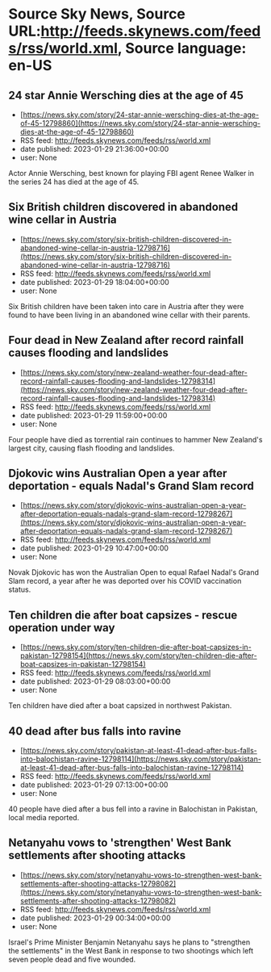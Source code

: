 # Source Sky News, Source URL:http://feeds.skynews.com/feeds/rss/world.xml, Source language: en-US

## 24 star Annie Wersching dies at the age of 45
 - [https://news.sky.com/story/24-star-annie-wersching-dies-at-the-age-of-45-12798860](https://news.sky.com/story/24-star-annie-wersching-dies-at-the-age-of-45-12798860)
 - RSS feed: http://feeds.skynews.com/feeds/rss/world.xml
 - date published: 2023-01-29 21:36:00+00:00
 - user: None

Actor Annie Wersching, best known for playing FBI agent Renee Walker in the series 24 has died at the age of 45.

## Six British children discovered in abandoned wine cellar in Austria
 - [https://news.sky.com/story/six-british-children-discovered-in-abandoned-wine-cellar-in-austria-12798716](https://news.sky.com/story/six-british-children-discovered-in-abandoned-wine-cellar-in-austria-12798716)
 - RSS feed: http://feeds.skynews.com/feeds/rss/world.xml
 - date published: 2023-01-29 18:04:00+00:00
 - user: None

Six British children have been taken into care in Austria after they were found to have been living in an abandoned wine cellar with their parents.

## Four dead in New Zealand after record rainfall causes flooding and landslides
 - [https://news.sky.com/story/new-zealand-weather-four-dead-after-record-rainfall-causes-flooding-and-landslides-12798314](https://news.sky.com/story/new-zealand-weather-four-dead-after-record-rainfall-causes-flooding-and-landslides-12798314)
 - RSS feed: http://feeds.skynews.com/feeds/rss/world.xml
 - date published: 2023-01-29 11:59:00+00:00
 - user: None

Four people have died as torrential rain continues to hammer New Zealand's largest city, causing flash flooding and landslides.

## Djokovic wins Australian Open a year after deportation - equals Nadal's Grand Slam record
 - [https://news.sky.com/story/djokovic-wins-australian-open-a-year-after-deportation-equals-nadals-grand-slam-record-12798267](https://news.sky.com/story/djokovic-wins-australian-open-a-year-after-deportation-equals-nadals-grand-slam-record-12798267)
 - RSS feed: http://feeds.skynews.com/feeds/rss/world.xml
 - date published: 2023-01-29 10:47:00+00:00
 - user: None

Novak Djokovic has won the Australian Open to equal Rafael Nadal's Grand Slam record, a year after he was deported over his COVID vaccination status.

## Ten children die after boat capsizes - rescue operation under way
 - [https://news.sky.com/story/ten-children-die-after-boat-capsizes-in-pakistan-12798154](https://news.sky.com/story/ten-children-die-after-boat-capsizes-in-pakistan-12798154)
 - RSS feed: http://feeds.skynews.com/feeds/rss/world.xml
 - date published: 2023-01-29 08:03:00+00:00
 - user: None

Ten children have died after a boat capsized in northwest Pakistan.

## 40 dead after bus falls into ravine
 - [https://news.sky.com/story/pakistan-at-least-41-dead-after-bus-falls-into-balochistan-ravine-12798114](https://news.sky.com/story/pakistan-at-least-41-dead-after-bus-falls-into-balochistan-ravine-12798114)
 - RSS feed: http://feeds.skynews.com/feeds/rss/world.xml
 - date published: 2023-01-29 07:13:00+00:00
 - user: None

40 people have died after a bus fell into a ravine in Balochistan in Pakistan, local media reported.

## Netanyahu vows to 'strengthen' West Bank settlements after shooting attacks
 - [https://news.sky.com/story/netanyahu-vows-to-strengthen-west-bank-settlements-after-shooting-attacks-12798082](https://news.sky.com/story/netanyahu-vows-to-strengthen-west-bank-settlements-after-shooting-attacks-12798082)
 - RSS feed: http://feeds.skynews.com/feeds/rss/world.xml
 - date published: 2023-01-29 00:34:00+00:00
 - user: None

Israel's Prime Minister Benjamin Netanyahu says he plans to "strengthen the settlements" in the West Bank in response to two shootings which left seven people dead and five wounded.
